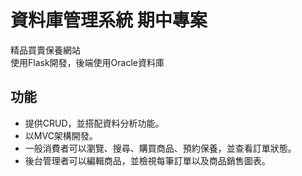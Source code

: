 # 資料庫管理系統 期中專案
精品買賣保養網站
<br>
使用Flask開發，後端使用Oracle資料庫
<br>

## 功能
- 提供CRUD，並搭配資料分析功能。
- 以MVC架構開發。
- 一般消費者可以瀏覽、搜尋、購買商品、預約保養，並查看訂單狀態。
- 後台管理者可以編輯商品，並檢視每筆訂單以及商品銷售圖表。


